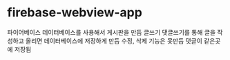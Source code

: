 # firebase-webview-app

파이어베이스 데이터베이스를 사용해서 게시판을 만듬
글쓰기 댓글쓰기를 통해 글을 작성하고 올리면 데이터베이스에 저장하게 만듬
수정, 삭제 기능은 못만듬
댓글이 같은곳에 저장됨
